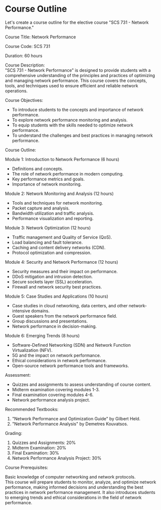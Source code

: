 # Course Outline
Let's create a course outline for the elective course "SCS 731 - Network Performance."

Course Title: Network Performance

Course Code: SCS 731

Duration: 60 hours

Course Description:<br>
"SCS 731 - Network Performance" is designed to provide students with a comprehensive understanding of the principles and practices of optimizing and managing network performance. This course covers the concepts, tools, and techniques used to ensure efficient and reliable network operations.<br>

Course Objectives:

* To introduce students to the concepts and importance of network performance.
* To explore network performance monitoring and analysis.
* To equip students with the skills needed to optimize network performance.
* To understand the challenges and best practices in managing network performance.
  
Course Outline:

Module 1: Introduction to Network Performance (6 hours)

* Definitions and concepts.
* The role of network performance in modern computing.
* Key performance metrics and goals.
* Importance of network monitoring.
  
Module 2: Network Monitoring and Analysis (12 hours)

* Tools and techniques for network monitoring.
* Packet capture and analysis.
* Bandwidth utilization and traffic analysis.
* Performance visualization and reporting.
  
Module 3: Network Optimization (12 hours)

* Traffic management and Quality of Service (QoS).
* Load balancing and fault tolerance.
* Caching and content delivery networks (CDN).
* Protocol optimization and compression.
  
Module 4: Security and Network Performance (12 hours)

* Security measures and their impact on performance.
* DDoS mitigation and intrusion detection.
* Secure sockets layer (SSL) acceleration.
* Firewall and network security best practices.
  
Module 5: Case Studies and Applications (10 hours)

* Case studies in cloud networking, data centers, and other network-intensive domains.
* Guest speakers from the network performance field.
* Group discussions and presentations.
* Network performance in decision-making.
  
Module 6: Emerging Trends (8 hours)

* Software-Defined Networking (SDN) and Network Function Virtualization (NFV).
* 5G and the impact on network performance.
* Ethical considerations in network performance.
* Open-source network performance tools and frameworks.
  
Assessment:

* Quizzes and assignments to assess understanding of course content.
* Midterm examination covering modules 1-3.
* Final examination covering modules 4-6.
* Network performance analysis project.
  
Recommended Textbooks:

1. "Network Performance and Optimization Guide" by Gilbert Held.
2. "Network Performance Analysis" by Demetres Kouvatsos.
   
Grading:

1. Quizzes and Assignments: 20%
2. Midterm Examination: 20%
3. Final Examination: 30%
4. Network Performance Analysis Project: 30%
   
Course Prerequisites:

Basic knowledge of computer networking and network protocols.<br>
This course will prepare students to monitor, analyze, and optimize network performance, making informed decisions and understanding the best practices in network performance management. It also introduces students to emerging trends and ethical considerations in the field of network performance.<br>
